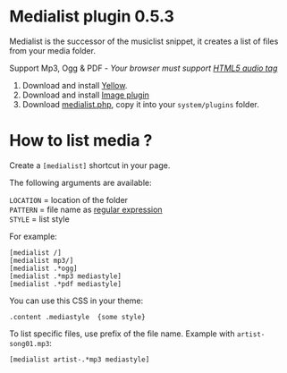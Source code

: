 # Medialist plugin 0.5.3

Medialist is the successor of the musiclist snippet, it creates a list of files from your media folder.

Support Mp3, Ogg & PDF - _Your browser must support [HTML5 audio tag](https://en.wikipedia.org/wiki/HTML5_Audio)_

1. Download and install [Yellow](https://github.com/datenstrom/yellow/).  
2. Download and install [Image plugin](https://github.com/datenstrom/yellow-extensions/tree/master/plugins/image)
2. Download [medialist.php](medialist.php?raw=true), copy it into your `system/plugins` folder.  

# How to list media ?

Create a `[medialist]` shortcut in your page.

The following arguments are available:

`LOCATION` = location of the folder  
`PATTERN` = file name as [regular expression](https://en.wikipedia.org/wiki/Regular_expression)  
`STYLE` = list style  

For example:
    
    [medialist /]
    [medialist mp3/]
    [medialist .*ogg]
    [medialist .*mp3 mediastyle]
    [medialist .*pdf mediastyle]

You can use this CSS in your theme:

    .content .mediastyle  {some style}  

To list specific files, use prefix of the file name. Example with `artist-song01.mp3`:

    [medialist artist-.*mp3 mediastyle]

